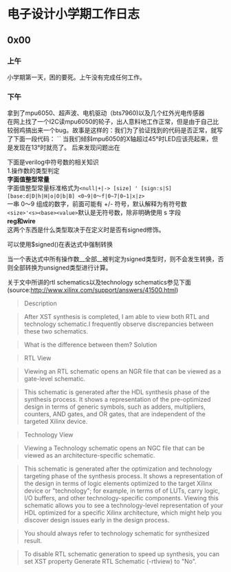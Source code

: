 # 电子设计小学期工作日志

## 0x00
### 上午
小学期第一天，困的要死。上午没有完成任何工作。
### 下午
 拿到了mpu6050、超声波、电机驱动（bts7960)以及几个红外光电传感器  
 在网上找了一个I2C读mpu6050的轮子，出人意料地工作正常，但是由于自己比较弱鸡搞出来一个bug。故事是这样的：我们为了验证找到的代码是否正常，就写了下面一段代码：
``
当我们倾斜mpu6050的X轴超过45&deg;时LED应该亮起来，但是发现在13&deg;时就亮了。
后来发现问题出在

下面是verilog中符号数的相关知识  
1.操作数的类型判定  
__字面值整型常量__  
字面值整型常量标准格式为`<null|+|-> [size] ' [sign:s|S] [base:d|D|h|H|o|O|b|B] <0~9|0～f|0~7|0~1|x|z>`  
一串 0～9 组成的数字，前面可能有 +/- 符号，默认解释为有符号数  
`<size>'<s><base><value>`默认是无符号数，除非明确使用 s 字段  
__reg和wire__  
这两个东西是什么类型取决于在定义时是否有signed修饰。

可以使用$signed()在表达式中强制转换

当一个表达式中所有操作数__全部__被判定为signed类型时，则不会发生转换，否则全部转换为unsigned类型进行计算。

关于文中所讲的rtl schematics以及technology schematics参见下面(source:http://www.xilinx.com/support/answers/41500.html)
>Description

>After XST synthesis is completed, I am able to view both RTL and technology schematic.I frequently observe discrepancies between these two schematics.

>What is the difference between them?
Solution

>RTL View

>Viewing an RTL schematic opens an NGR file that can be viewed as a gate-level schematic.

>This schematic is generated after the HDL synthesis phase of the synthesis process. It shows a representation of the pre-optimized design in terms of generic symbols, such as adders, multipliers, counters, AND gates, and OR gates, that are independent of the targeted Xilinx device.

>Technology View

>Viewing a Technology schematic opens an NGC file that can be viewed as an architecture-specific schematic.

>This schematic is generated after the optimization and technology targeting phase of the synthesis process. It shows a representation of the design in terms of logic elements optimized to the target Xilinx device or "technology"; for example, in terms of of LUTs, carry logic, I/O buffers, and other technology-specific components. Viewing this schematic allows you to see a technology-level representation of your HDL optimized for a specific Xilinx architecture, which might help you discover design issues early in the design process.

>You should always refer to technology schematic for synthesized result.

>To disable RTL schematic generation to speed up synthesis, you can set XST property Generate RTL Schematic (-rtlview) to "No".
